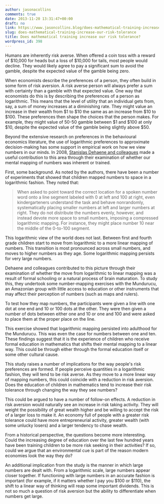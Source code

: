 ```yaml
---
author: jasonacollins
comments: true
date: 2013-11-20 13:31:47+00:00
draft: no
link: https://www.jasoncollins.blog/does-mathematical-training-increase-our-risk-tolerance/
slug: does-mathematical-training-increase-our-risk-tolerance
title: Does mathematical training increase our risk tolerance?
wordpress_id: 398
---
```


Humans are inherently risk averse. When offered a coin toss with a reward of $10,000 for heads but a loss of $10,000 for tails, most people would decline. They would likely agree to pay a significant sum to avoid the gamble, despite the expected value of the gamble being zero.

When economists describe the preferences of a person, they often build in some form of risk aversion. A risk averse person will always prefer a sum with certainty than a gamble with that expected value. One way that economists do this is by describing the preferences of a person as logarithmic. This means that the level of utility that an individual gets from, say, a sum of money increases at a diminishing rate. They might value an increase in their wealth from $1 to $10 the same as an increase from $10 to $100. These preferences then shape the choices that the person makes. For example, they might value of 50-50 gamble between $1 and $100 at only $10, despite the expected value of the gamble being slightly above $50.

Beyond the extensive research on preferences in the behavioural economics literature, the use of logarithmic preferences to approximate decision-making has some support in empirical work on how we view numbers in our minds. In 2008, [Stanislas Dehaene and colleagues](https://doi.org/10.1126/science.1156540) made a useful contribution to this area through their examination of whether our mental mapping of numbers was inherent or trained.

First, some background. As noted by the authors, there have been a number of experiments that showed that children mapped numbers to space in a logarithmic fashion. They noted that:


<blockquote>When asked to point toward the correct location for a spoken number word onto a line segment labeled with 0 at left and 100 at right, even kindergarteners understand the task and behave nonrandomly, systematically placing smaller numbers at left and larger numbers at right. They do not distribute the numbers evenly, however, and instead devote more space to small numbers, imposing a compressed logarithmic mapping. For instance, they might place number 10 near the middle of the 0-to-100 segment.</blockquote>


This logarithmic view of the world does not last. Between first and fourth grade children start to move from logarithmic to a more linear mapping of numbers. This transition is most pronounced across small numbers, and moves to higher numbers as they age. Some logarithmic mapping persists for very large numbers.

Dehaene and colleagues contributed to this picture through their examination of whether the move from logarithmic to linear mapping was a result of formal schooling or a natural process of brain maturation. To study this, they undertook some number-mapping exercises with the Mundurucu, an Amazonian group with little access to education or other instruments that may affect their perception of numbers (such as maps and rulers).

To test how they map numbers, the participants were given a line with one dot at one end and 10 or 100 dots at the other. They were then given a number of dots between either one and 10 or one and 100 and were asked to place them at the proper place on the line.

This exercise showed that logarithmic mapping persisted into adulthood for the Mundurucu. This was even the case for numbers between one and ten. These findings suggest that it is the experience of children who receive formal education in mathematics that shifts their mental mapping to a linear way. This could be through either through the formal education itself or some other cultural cause.

This study raises a number of implications for the way people's risk preferences are formed. If people perceive quantities in a logarithmic fashion, they will tend to be risk averse. As they move to a more linear way of mapping numbers, this could coincide with a reduction in risk aversion. Does the education of children in mathematics tend to increase their risk tolerance through changing the way they see numbers?

This could be argued to have a number of follow-on effects. A reduction in risk aversion would naturally see an increase in risk taking activity. They will weight the possibility of great wealth higher and be willing to accept the risk of a larger loss to make it. An economy full of people with a greater risk tolerance could have more entrepreneurial activity, greater wealth (with some unlucky losers) and a larger tendency to chase wealth.

From a historical perspective, the questions become more interesting. Could the increasing degree of education over the last few hundred years have been training children to be more risk seeking in their activities? If so, could we argue that an environmental cue is part of the reason modern economies look the way they do?

An additional implication from the study is the manner in which large numbers are dealt with. From a logarithmic scale, large numbers appear closer together. If functioning with large numbers in an accurate fashion is important (for example, if it matters whether I pay you $100 or $110), the shift to a linear way of thinking will reap some important dividends. This is not so much a question of risk aversion but the ability to differentiate when numbers get large.

